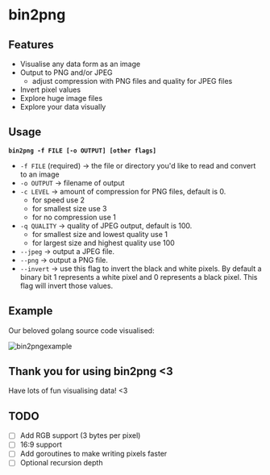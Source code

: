 # bin2png
<h2>Features</h2>

- Visualise any data form as an image
- Output to PNG and/or JPEG
  - adjust compression with PNG files and quality for JPEG files
- Invert pixel values
- Explore huge image files
- Explore your data visually

<h2>Usage</h2>

**`bin2png -f FILE [-o OUTPUT] [other flags]`**

- `-f FILE` (required) -> the file or directory you'd like to read and convert to an image
- `-o OUTPUT` -> filename of output
- `-c LEVEL` -> amount of compression for PNG files, default is 0.
    - for speed use 2
    - for smallest size use 3
    - for no compression use 1
- `-q QUALITY` -> quality of JPEG output, default is 100.
    - for smallest size and lowest quality use 1
    - for largest size and highest quality use 100
- `--jpeg` -> output a JPEG file.
- `--png` -> output a PNG file.
- `--invert` -> use this flag to invert the black and white pixels. 
    By default a binary bit 1 represents a white pixel and 0 represents a black pixel. This flag will invert those values.
    
<h2>Example</h2>

Our beloved golang source code visualised:

![bin2pngexample](https://user-images.githubusercontent.com/96285600/170034972-6982816e-72f0-4b23-bec4-84ffe7547dee.png)
    
<h2>Thank you for using bin2png <3</h2>

Have lots of fun visualising data! <3

<h2>TODO</h2>

- [ ] Add RGB support (3 bytes per pixel)
- [ ] 16:9 support
- [ ] Add goroutines to make writing pixels faster
- [ ] Optional recursion depth
